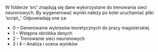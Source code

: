 W folderze ‘src’ znajdują się dane wykorzystane do trenowania sieci neuronowych. By wygenerować wyniki należy po kolei uruchamiać pliki ‘script_’. Odpowiadają one za:
* 0 – Generowanie wykresów teoretycznych do pracy magisterskiej
* 1 – Wstępna obróbka danych
* 2 – Trenowanie sieci neuronowych
* 3 i 4 – Analiza i ocena wyników